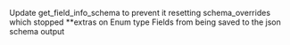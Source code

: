 Update get_field_info_schema to prevent it resetting schema_overrides which stopped **extras on Enum type Fields
from being saved to the json schema output